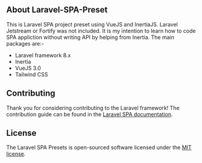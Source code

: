 
## About Laravel-SPA-Preset

This is Laravel SPA project preset using VueJS and InertiaJS. Laravel Jetstream or Fortify was not included. It is my intention to learn how to code SPA appliction without writing API by helping from Inertia. The main packages are:-

- Laravel framework 8.x
- Inertia
- VueJS 3.0
- Tailwind CSS

## Contributing

Thank you for considering contributing to the Laravel framework! The contribution guide can be found in the [Laravel SPA documentation](https://laravel.com/docs/contributions).


## License

The Laravel SPA Presets is open-sourced software licensed under the [MIT license](https://opensource.org/licenses/MIT).
